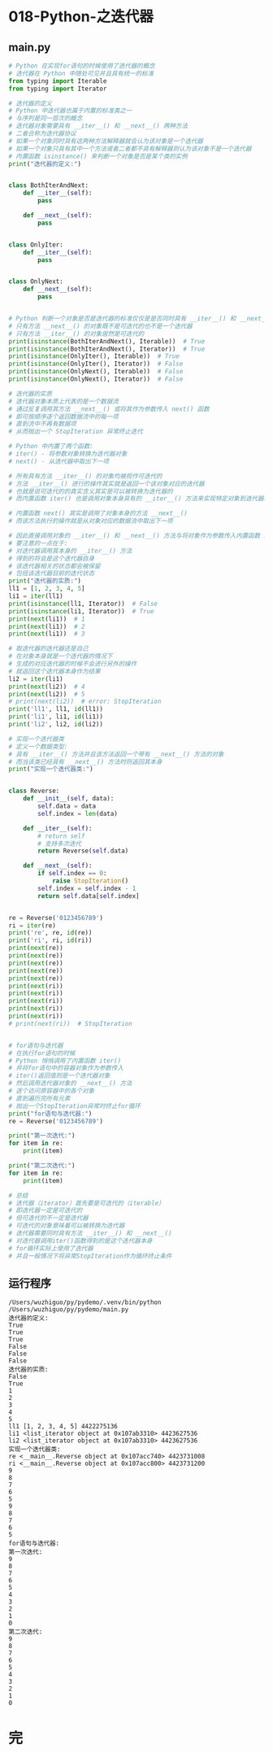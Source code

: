 # 018-Python-之迭代器

## main.py

```python
# Python 在实现for语句的时候使用了迭代器的概念
# 迭代器在 Python 中随处可见并且具有统一的标准
from typing import Iterable
from typing import Iterator

# 迭代器的定义
# Python 中迭代器也属于内置的标准类之一
# 与序列是同一层次的概念
# 迭代器对象需要具有 __iter__() 和 __next__() 两种方法
# 二者合称为迭代器协议
# 如果一个对象同时具有这两种方法解释器就会认为该对象是一个迭代器
# 如果一个对象只具有其中一个方法或者二者都不具有解释器则认为该对象不是一个迭代器
# 内置函数 isinstance() 来判断一个对象是否是某个类的实例
print("迭代器的定义:")


class BothIterAndNext:
    def __iter__(self):
        pass

    def __next__(self):
        pass


class OnlyIter:
    def __iter__(self):
        pass


class OnlyNext:
    def __next__(self):
        pass


# Python 判断一个对象是否是迭代器的标准仅仅是是否同时具有 __iter__() 和 __next__() 这两个方法
# 只有方法 __next__() 的对象既不是可迭代的也不是一个迭代器
# 只有方法 __iter__() 的对象居然是可迭代的
print(isinstance(BothIterAndNext(), Iterable))  # True
print(isinstance(BothIterAndNext(), Iterator))  # True
print(isinstance(OnlyIter(), Iterable))  # True
print(isinstance(OnlyIter(), Iterator))  # False
print(isinstance(OnlyNext(), Iterable))  # False
print(isinstance(OnlyNext(), Iterator))  # False

# 迭代器的实质
# 迭代器对象本质上代表的是一个数据流
# 通过反复调用其方法 __next__() 或将其作为参数传入 next() 函数
# 即可按顺序逐个返回数据流中的每一项
# 直到流中不再有数据项
# 从而抛出一个 StopIteration 异常终止迭代

# Python 中内置了两个函数:
# iter() - 将参数对象转换为迭代器对象
# next() - 从迭代器中取出下一项

# 所有具有方法 __iter__() 的对象均被视作可迭代的
# 方法 __iter__() 进行的操作其实就是返回一个该对象对应的迭代器
# 也就是说可迭代的的真实含义其实是可以被转换为迭代器的
# 而内置函数 iter() 也是调用对象本身具有的 __iter__() 方法来实现特定对象到迭代器的转换

# 内置函数 next() 其实是调用了对象本身的方法 __next__()
# 而该方法执行的操作就是从对象对应的数据流中取出下一项

# 因此直接调用对象的 __iter__() 和 __next__() 方法与将对象作为参数传入内置函数 iter() 和 next() 是等效的
# 要注意的一点在于:
# 对迭代器调用其本身的 __iter__() 方法
# 得到的将会是这个迭代器自身
# 该迭代器相关的状态都会被保留
# 包括该迭代器目前的迭代状态
print("迭代器的实质:")
ll1 = [1, 2, 3, 4, 5]
li1 = iter(ll1)
print(isinstance(ll1, Iterator))  # False
print(isinstance(li1, Iterator))  # True
print(next(li1))  # 1
print(next(li1))  # 2
print(next(li1))  # 3

# 取迭代器的迭代器还是自己
# 在对象本身就是一个迭代器的情况下
# 生成的对应迭代器的时候不会进行另外的操作
# 就返回这个迭代器本身作为结果
li2 = iter(li1)
print(next(li2))  # 4
print(next(li2))  # 5
# print(next(li2))  # error: StopIteration
print('ll1', ll1, id(ll1))
print('li1', li1, id(li1))
print('li2', li2, id(li2))

# 实现一个迭代器类
# 定义一个数据类型:
# 具有 __iter__() 方法并且该方法返回一个带有 __next__() 方法的对象
# 而当该类已经具有 __next__() 方法时则返回其本身
print("实现一个迭代器类:")


class Reverse:
    def __init__(self, data):
        self.data = data
        self.index = len(data)

    def __iter__(self):
        # return self
        # 支持多次迭代
        return Reverse(self.data)

    def __next__(self):
        if self.index == 0:
            raise StopIteration()
        self.index = self.index - 1
        return self.data[self.index]


re = Reverse('0123456789')
ri = iter(re)
print('re', re, id(re))
print('ri', ri, id(ri))
print(next(re))
print(next(re))
print(next(re))
print(next(re))
print(next(re))
print(next(ri))
print(next(ri))
print(next(ri))
print(next(ri))
print(next(ri))
# print(next(ri))  # StopIteration


# for语句与迭代器
# 在执行for语句的时候
# Python 悄悄调用了内置函数 iter()
# 并将for语句中的容器对象作为参数传入
# iter()返回值则是一个迭代器对象
# 然后调用迭代器对象的 __next__() 方法
# 逐个访问原容器中的各个对象
# 直到遍历完所有元素
# 抛出一个StopIteration异常时终止for循环
print("for语句与迭代器:")
re = Reverse('0123456789')

print("第一次迭代:")
for item in re:
    print(item)

print("第二次迭代:")
for item in re:
    print(item)

# 总结
# 迭代器（iterator）首先要是可迭代的（iterable）
# 即迭代器一定是可迭代的
# 但可迭代的不一定是迭代器
# 可迭代的对象意味着可以被转换为迭代器
# 迭代器需要同时具有方法 __iter__() 和 __next__()
# 对迭代器调用iter()函数得到的是这个迭代器本身
# for循环实际上使用了迭代器
# 并且一般情况下将异常StopIteration作为循环终止条件

```

## 运行程序

    /Users/wuzhiguo/py/pydemo/.venv/bin/python /Users/wuzhiguo/py/pydemo/main.py 
    迭代器的定义:
    True
    True
    True
    False
    False
    False
    迭代器的实质:
    False
    True
    1
    2
    3
    4
    5
    ll1 [1, 2, 3, 4, 5] 4422275136
    li1 <list_iterator object at 0x107ab3310> 4423627536
    li2 <list_iterator object at 0x107ab3310> 4423627536
    实现一个迭代器类:
    re <__main__.Reverse object at 0x107acc740> 4423731008
    ri <__main__.Reverse object at 0x107acc800> 4423731200
    9
    8
    7
    6
    5
    9
    8
    7
    6
    5
    for语句与迭代器:
    第一次迭代:
    9
    8
    7
    6
    5
    4
    3
    2
    1
    0
    第二次迭代:
    9
    8
    7
    6
    5
    4
    3
    2
    1
    0


# 完